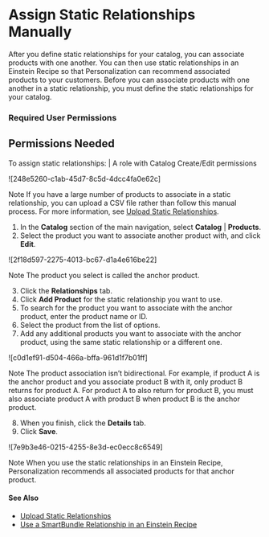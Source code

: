 

# Assign Static Relationships Manually

After you define static relationships for your catalog, you can associate
products with one another. You can then use static relationships in an
Einstein Recipe so that Personalization can recommend associated products to
your customers. Before you can associate products with one another in a static
relationship, you must define the static relationships for your catalog.

### Required User Permissions

Permissions Needed  
---  
To assign static relationships: | A role with Catalog Create/Edit permissions  
  
![248e5260-c1ab-45d7-8c5d-4dcc4fa0e62c]

Note If you have a large number of products to associate in a static
relationship, you can upload a CSV file rather than follow this manual
process. For more information, see [Upload Static
Relationships](https://help.salesforce.com/s/articleView?id=sf.mc_pers_catalog_static_relationship_upload.htm&language=en_US&type=5
"After you define static relationships for your catalog, you can upload a CSV
file to associate products with each other. You can then use static
relationships in an Einstein Recipe so that Personalization can recommend
associated products to your customers.").

  1. In the **Catalog** section of the main navigation, select **Catalog** | **Products**.
  2. Select the product you want to associate another product with, and click **Edit**.

![2f18d597-2275-4013-bc67-d1a4e616be22]

Note The product you select is called the anchor product.

  3. Click the **Relationships** tab.
  4. Click **Add Product** for the static relationship you want to use.
  5. To search for the product you want to associate with the anchor product, enter the product name or ID.
  6. Select the product from the list of options.
  7. Add any additional products you want to associate with the anchor product, using the same static relationship or a different one.

![c0d1ef91-d504-466a-bffa-961d1f7b01ff]

Note The product association isn’t bidirectional. For example, if product A is
the anchor product and you associate product B with it, only product B returns
for product A. For product A to also return for product B, you must also
associate product A with product B when product B is the anchor product.

  8. When you finish, click the **Details** tab.
  9. Click **Save**.

![7e9b3e46-0215-4255-8e3d-ec0ecc8c6549]

Note When you use the static relationships in an Einstein Recipe,
Personalization recommends all associated products for that anchor product.

#### See Also

  * [Upload Static Relationships](https://help.salesforce.com/s/articleView?id=sf.mc_pers_catalog_static_relationship_upload.htm&language=en_US&type=5 "After you define static relationships for your catalog, you can upload a CSV file to associate products with each other. You can then use static relationships in an Einstein Recipe so that Personalization can recommend associated products to your customers.")
  * [Use a SmartBundle Relationship in an Einstein Recipe](https://help.salesforce.com/s/articleView?id=sf.mc_pers_einstein_recipe_smartbundle_relationship.htm&language=en_US&type=5 "After you associate categories with each other in a SmartBundle relationship, you can use the SmartBundle ingredient in Einstein Recipes to define which items to recommend with other items. When making recommendations, Personalization considers items from SmartBundle-related categories that customers bought together in the same cart.")


